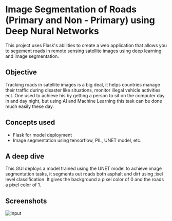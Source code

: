 # Image Segmentation of Roads (Primary and Non - Primary) using Deep Nural Networks

This project uses Flask's abilities to create a web application that allows you to segement roads in remote sensing satellite images using deep learning and image segmentation.

## Objective

Tracking roads in satellite images is a big deal, it helps countries manage their traffic during disaster like situations, monitor illegal vehicle activities ect. One used to achieve his by getting a person to sit on the computer day in and day night, but using AI and Machine Learning this task can be done much easily these day.

## Concepts used

- Flask for model deployment
- Image segmentation using tensorflow, PIL, UNET model, etc.

## A deep dive

This GUI deploys a model trained using the UNET model to achieve image segmentation tasks, it segments out roads both asphalt and dirt using ;ixel level classification. It gives the background a pixel color of 0 and the roads a pixel color of 1.

## Screenshots

![Input](1.png)

